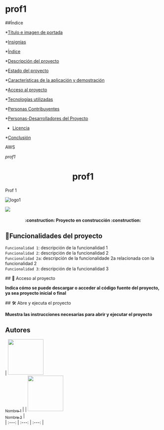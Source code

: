 # prof1
##Índice

*[Título e imagen de portada](#Título-e-imagen-de-portada)

*[Insignias](#insignias)

*[Índice](#índice)

*[Descripción del proyecto](#descripción-del-proyecto)

*[Estado del proyecto](#Estado-del-proyecto)

*[Características de la aplicación y demostración](#Características-de-la-aplicación-y-demostración)

*[Acceso al proyecto](#acceso-proyecto)

*[Tecnologías utilizadas](#tecnologías-utilizadas)

*[Personas Contribuyentes](#personas-contribuyentes)

*[Personas-Desarrolladores del Proyecto](#personas-desarrolladores)

* [Licencia](#licencia)

*[Conclusión](#conclusión)


AWS

<em>  prof1 </em>
<h1 align="center"> prof1 </h1>

Prof 1


![logo1](https://user-images.githubusercontent.com/13646878/230934101-68925ed9-d1de-40fb-b64d-22f6b4bbbf42.png)
  
<p align="left">
   <img src="https://img.shields.io/badge/STATUS-EN%20DESAROLLO-green">
   </p>
<h4 align="center">
:construction: Proyecto en construcción :construction:
</h4>

## :hammer:Funcionalidades del proyecto

 `Funcionalidad 1`: descripción de la funcionalidad 1<br> `Funcionalidad 2`: descripción de la funcionalidad 2 <br> `Funcionalidad 2a`: descripción de la funcionalidade 2a relacionada con la funcionalidad 2 <br> `Funcionalidad 3`: descripción de la funcionalidad 3


\## 📁 Acceso al proyecto

**Indica cómo se puede descargar o acceder al código fuente del proyecto, ya sea proyecto inicial o final**

\## 🛠️ Abre y ejecuta el proyecto

**Muestra las instrucciones necesarias para abrir y ejecutar el proyecto**

## Autores

| [<img src="https://avatars.githubusercontent.com/u/foto1" width=115><br><sub>Nombre 1</sub>](https://github.com/usuario1) | 
| [<img src="https://avatars.githubusercontent.com/u/foto2" width=115><br><sub>Nombre 2</sub>](https://github.com/usuario2) |  
| :---: | :---: | :---: |
